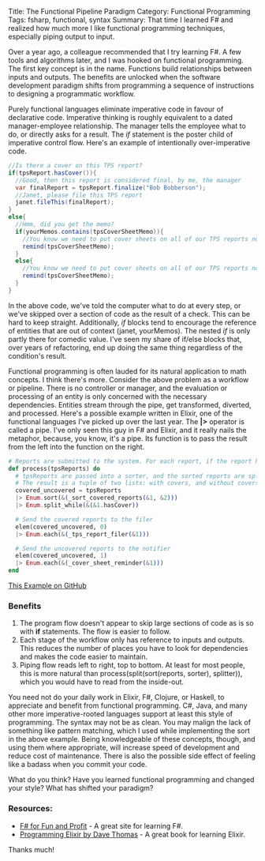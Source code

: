 Title: The Functional Pipeline Paradigm
Category: Functional Programming
Tags: fsharp, functional, syntax
Summary: That time I learned F# and realized how much more I like functional programming techniques, especially piping output to input.

Over a year ago, a colleague recommended that I try learning F#. A few tools and algorithms later, and I was hooked on functional programming. The first key concept is in the name. Functions build relationships between inputs and outputs. The benefits are unlocked when the software development paradigm shifts from programming a sequence of instructions to designing a programmatic workflow.

Purely functional languages eliminate imperative code in favour of declarative code. Imperative thinking is roughly equivalent to a dated manager-employee relationship. The manager tells the employee what to do, or directly asks for a result. The *if* statement is the poster child of imperative control flow. Here's an example of intentionally over-imperative code.

```cs
//Is there a cover on this TPS report?
if(tpsReport.hasCover()){
  //Good, then this report is considered final, by me, the manager
  var finalReport = tpsReport.finalize("Bob Bobberson");
  //Janet, please file this TPS report
  janet.fileThis(finalReport);
}
else{
  //Hmm, did you get the memo?
  if(yourMemos.contains(tpsCoverSheetMemo)){
    //You know we need to put cover sheets on all of our TPS reports now
    remind(tpsCoverSheetMemo);
  }
  else{
    //You know we need to put cover sheets on all of our TPS reports now
    remind(tpsCoverSheetMemo);
  }
}
```

In the above code, we've told the computer what to do at every step, or we've skipped over a section of code as the result of a check. This can be hard to keep straight. Additionally, *if* blocks tend to encourage the reference of entities that are out of context (janet, yourMemos). The nested *if* is only partly there for comedic value. I've seen my share of if/else blocks that, over years of refactoring, end up doing the same thing regardless of the condition's result.

Functional programming is often lauded for its natural application to math concepts. I think there's more. Consider the above problem as a workflow or pipeline. There is no controller or manager, and the evaluation or processing of an entity is only concerned with the necessary dependencies. Entities stream through the pipe, get transformed, diverted, and processed. Here's a possible example written in Elixir, one of the functional languages I've picked up over the last year. The **|>** operator is called a pipe. I've only seen this guy in F# and Elixir, and it really nails the metaphor, because, you know, it's a pipe. Its function is to pass the result from the left into the function on the right.

```elixir
# Reports are submitted to the system. For each report, if the report has a cover sheet, the report must be filed. The system must send an alert for all reports that don't have cover sheets.
def process(tpsReports) do
  # tpsReports are passed into a sorter, and the sorted reports are split into two lists depending on presence of a cover sheet
  # The result is a tuple of two lists: with covers, and without covers
  covered_uncovered = tpsReports
  |> Enum.sort(&(_sort_covered_reports(&1, &2)))
  |> Enum.split_while(&(&1.hasCover))

  # Send the covered reports to the filer
  elem(covered_uncovered, 0)
  |> Enum.each(&(_tps_report_filer(&1)))

  # Send the uncovered reports to the notifier
  elem(covered_uncovered, 1)
  |> Enum.each(&(_cover_sheet_reminder(&1)))
end
```

[This Example on GitHub](https://github.com/adamkrieger/learn_elixir/blob/master/tps_processor.exs)

### Benefits
1. The program flow doesn't appear to skip large sections of code as is so with **if** statements. The flow is easier to follow.
2. Each stage of the workflow only has reference to inputs and outputs. This reduces the number of places you have to look for dependencies and makes the code easier to maintain.
3. Piping flow reads left to right, top to bottom. At least for most people, this is more natural than process(split(sort(reports, sorter), splitter)), which you would have to read from the inside-out.

You need not do your daily work in Elixir, F#, Clojure, or Haskell, to appreciate and benefit from functional programming. C#, Java, and many other more imperative-rooted languages support at least this style of programming. The syntax may not be as clean. You may malign the lack of something like pattern matching, which I used while implementing the sort in the above example. Being knowledgeable of these concepts, though, and using them where appropriate, will increase speed of development and reduce cost of maintenance. There is also the possible side effect of feeling like a badass when you commit your code.

What do you think? Have you learned functional programming and changed your style? What has shifted your paradigm?

### Resources:
* [F# for Fun and Profit](http://fsharpforfunandprofit.com/) - A great site for learning F#.
* [Programming Elixir by Dave Thomas](https://pragprog.com/book/elixir/programming-elixir) - A great book for learning Elixir.

Thanks much!
